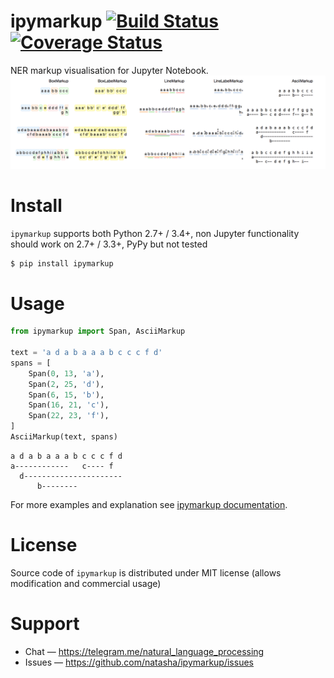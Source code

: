 # ipymarkup [![Build Status](https://travis-ci.org/natasha/ipymarkup.svg?branch=master)](https://travis-ci.org/natasha/ipymarkup) [![Coverage Status](https://coveralls.io/repos/github/natasha/ipymarkup/badge.svg?branch=master)](https://coveralls.io/github/natasha/ipymarkup?branch=master)

NER markup visualisation for Jupyter Notebook. 
<img src="table.png"/>

# Install

`ipymarkup` supports both Python 2.7+ / 3.4+, non Jupyter functionality should work on 2.7+ / 3.3+, PyPy but not tested

```bash
$ pip install ipymarkup
```

# Usage

```python
from ipymarkup import Span, AsciiMarkup

text = 'a d a b a a a b c c c f d'
spans = [
    Span(0, 13, 'a'),
    Span(2, 25, 'd'),
    Span(6, 15, 'b'),
    Span(16, 21, 'c'),
    Span(22, 23, 'f'),
]
AsciiMarkup(text, spans)

```
```
a d a b a a a b c c c f d
a------------   c---- f  
  d----------------------
      b--------          
```


For more examples and explanation see [ipymarkup documentation](http://nbviewer.jupyter.org/github/natasha/ipymarkup/blob/master/docs.ipynb).

# License

Source code of `ipymarkup` is distributed under MIT license (allows modification and commercial usage)

# Support

- Chat — https://telegram.me/natural_language_processing
- Issues — https://github.com/natasha/ipymarkup/issues
